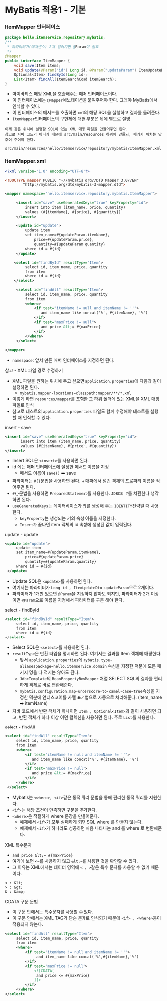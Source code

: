 # MyBatis 적용1 - 기본

### ItemMapper 인터페이스 

```java
package hello.itemservice.repository.mybatis;
/**
 * 파라미터가(매개변수) 2개 넘어가면 @Param이 필요
 */
@Mapper
public interface ItemMapper {
    void save(Item item);
    void update(@Param("id") Long id, @Param("updateParam") ItemUpdateDto updateParam);
    Optional<Item> findById(Long id);
    List<Item> findAll(ItemSearchCond itemSearch);
}
```
- 마이바티스 매핑 XML을 호출해주는 매퍼 인터페이스이다.
- 이 인터페이스에는 ```@Mapper```애노테이션을 붙여주어야 한다. 그래야 MyBatis에서 인식할 수 있다.
- 이 인터페이스의 메서드를 호출하면 ``xml``의 해당 SQL을 실행하고 결과를 돌려준다.
- ``ItemMapper``인터페이스의 구현체에 대한 부분은 뒤에 별도로 설명

```text
이제 같은 위치에 실행할 SQL이 있는 XML 매핑 파일을 만들어주면 된다.
참고로 자바 코드가 아니기 때문에 src/main/resources 하위에 만들되, 패키지 위치는 맞추어 주어야 한다.

src/main/resources/hello/itemservice/repository/mybatis/ItemMapper.xml
```

### ItemMapper.xml

```xml
<?xml version="1.0" encoding="UTF-8"?>

<!DOCTYPE mapper PUBLIC "-//mybatis.org//DTD Mapper 3.0//EN"
        "http://mybatis.org/dtd/mybatis-3-mapper.dtd">

<mapper namespace="hello.itemservice.repository.mybatis.ItemMapper">

     <insert id="save" useGeneratedKeys="true" keyProperty="id">
         insert into item (item_name, price, quantity)
         values (#{itemName}, #{price}, #{quantity})
     </insert>

     <update id="update">
         update item
         set item_name=#{updateParam.itemName},
             price=#{updateParam.price},
             quantity=#{updateParam.quantity}
         where id = #{id}
     </update>

    <select id="findById" resultType="Item">
         select id, item_name, price, quantity
         from item
         where id = #{id}
    </select>

     <select id="findAll" resultType="Item">
         select id, item_name, price, quantity
         from item
         <where>
             <if test="itemName != null and itemName != ''">
                and item_name like concat('%', #{itemName}, '%')
             </if>
             <if test="maxPrice != null">
                and price &lt;= #{maxPrice}
             </if>
         </where>
     </select>
    
</mapper>
```

- ``namespace``: 앞서 만든 매퍼 인터페이스를 지정하면 된다.

참고 - XML 파일 경로 수정하기
- XML 파일을 원하는 위치에 두고 싶으면 ``application.properties``에 다음과 같이 설정하면 된다.
  - ``mybatis.mapper-locations=classpath:mapper/**/*.xml``
- 이렇게 하면 ``resources/mapper``를 포함한 그 하위 폴더에 있는 XML을 XML 매핑 파일로 인식
- 참고로 테스트의 ``application.properties`` 파일도 함께 수정해야 테스트를 실행할 때 인식할 수 있다.


insert - save
```xml
<insert id="save" useGeneratedKeys="true" keyProperty="id">
       insert into item (item_name, price, quantity)
       values (#{itemName}, #{price}, #{quantity})
</insert>
```
- Insert SQL은 ``<insert>``를 사용하면 된다.
- id 에는 매퍼 인터페이스에 설정한 메서드 이름을 지정
  - 메서드 이름이 ``save()`` ➡️ save
- 파라미터는 ```#{}```문법을 사용하면 된다. + 매퍼에서 넘긴 객체의 프로퍼티 이름을 적어주면 된다.
- ```#{}```문법을 사용하면 ``PreparedStatement``를 사용한다. ``JDBC의 ?``를 치환한다 생각하면 된다.
- ``useGeneratedKeys``는 데이터베이스가 키를 생성해 주는 ``IDENTITY``전략일 때 사용한다.
   - ``keyProperty``는 생성되는 키의 속성 이름을 지정한다.
   - ``Insert가`` 끝나면 item 객체의 id 속성에 생성된 값이 입력된다.

update - update
```xml
<update id="update">
     update item
     set item_name=#{updateParam.itemName},
         price=#{updateParam.price},
         quantity=#{updateParam.quantity}
     where id = #{id}
 </update>
```
- Update SQL은 ``<update>``를 사용하면 된다.
- 여기서는 파라미터가 ``Long id , ItemUpdateDto updateParam``으로 2개이다.
- 파라미터가 1개만 있으면 ```@Param```을 지정하지 않아도 되지만, 파라미터가 2개 이상이면 ```@Param```으로 이름을 지정해서 
  파라미터를 구분 해야 한다.

select - findById
```xml
<select id="findById" resultType="Item">
     select id, item_name, price, quantity
     from item
     where id = #{id}
</select>
```
- Select SQL은 ```<select>```를 사용하면 된다.
- ``resultType``은 반환 타입을 명시하면 된다. 여기서는 결과를 Item 객체에 매핑한다.
  - 앞서 ``application.properties``에 ``mybatis.type-aliasespackage=hello.itemservice.domain``
    속성을 지정한 덕분에 모든 패키지 명을 다 적지는 않아도 된다.
  - ``JdbcTemplate``의 ``BeanPropertyRowMapper`` 처럼 SELECT SQL의 결과를 편리하게 객체로 바로 변환해준다.
  - ``mybatis.configuration.map-underscore-to-camel-case=true``속성을 지정한 덕분에 
    언더스코어를 카멜 표기법으로 자동으로 처리해준다. (item_name ➡️ itemName)
- 자바 코드에서 반환 객체가 하나이면 ``Item , Optional<Item>``과 같이 사용하면 되고, 반환 객체가 하나 이상
  이면 컬렉션을 사용하면 된다. 주로 ``List``를 사용한다. 


select - findAll
```xml
<select id="findAll" resultType="Item">
     select id, item_name, price, quantity
     from item
     <where>
         <if test="itemName != null and itemName != ''">
            and item_name like concat('%', #{itemName}, '%')
         </if>
         <if test="maxPrice != null">
            and price &lt;= #{maxPrice}
         </if>
     </where>
 </select>
```
- Mybatis는 ```<where>, <if>```같은 동적 쿼리 문법을 통해 편리한 동적 쿼리를 지원한다.
- ```<if>```는 해당 조건이 만족하면 구문을 추가한다.
- ```<where>```은 적절하게 where 문장을 만들어준다.
  - 예제에서 ```<if>```가 모두 실패하게 되면 SQL where 를 만들지 않는다.
  - 예제에서 ```<if>```가 하나라도 성공하면 처음 나타나는 and 를 where 로 변환해준다.

XML 특수문자
- ``and price &lt;= #{maxPrice}``
- 여기에 보면 ```<=```를 사용하지 않고 ```&lt;=```를 사용한 것을 확인할 수 있다.
- 그 이유는 XML에서는 데이터 영역에 ```< , >```같은 특수 문자를 사용할 수 없기 때문이다.
```text
< : &lt;
> : &gt;
& : &amp;
```

CDATA 구문 문법
- 이 구문 안에서는 특수문자를 사용할 수 있다.
- 이 구문 안에서는 XML TAG가 단순 문자로 인식되기 때문에 ```<if> , <where>```등이 적용되지 않는다.
```xml
<select id="findAll" resultType="Item"> 
     select id, item_name, price, quantity
     from item
     <where>
         <if test="itemName != null and itemName != ''">
              and item_name like concat('%',#{itemName},'%')
         </if>
         <if test="maxPrice != null">
             <![CDATA[
              and price <= #{maxPrice}
             ]]>
         </if>
     </where>
</select>
```

